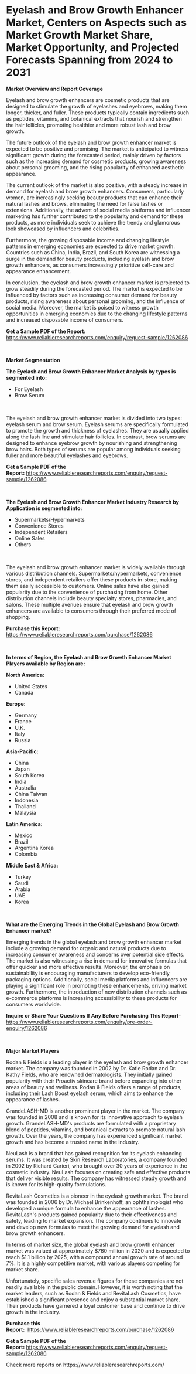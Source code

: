 <p><h1>Eyelash and Brow Growth Enhancer Market, Centers on Aspects such as Market Growth Market Share, Market Opportunity, and Projected Forecasts Spanning from 2024 to 2031</h1></p><p><strong>Market Overview and Report Coverage</strong></p>
<p><p>Eyelash and brow growth enhancers are cosmetic products that are designed to stimulate the growth of eyelashes and eyebrows, making them longer, thicker, and fuller. These products typically contain ingredients such as peptides, vitamins, and botanical extracts that nourish and strengthen the hair follicles, promoting healthier and more robust lash and brow growth.</p><p>The future outlook of the eyelash and brow growth enhancer market is expected to be positive and promising. The market is anticipated to witness significant growth during the forecasted period, mainly driven by factors such as the increasing demand for cosmetic products, growing awareness about personal grooming, and the rising popularity of enhanced aesthetic appearance.</p><p>The current outlook of the market is also positive, with a steady increase in demand for eyelash and brow growth enhancers. Consumers, particularly women, are increasingly seeking beauty products that can enhance their natural lashes and brows, eliminating the need for false lashes or extensions. Additionally, the advent of social media platforms and influencer marketing has further contributed to the popularity and demand for these products, as more individuals seek to achieve the trendy and glamorous look showcased by influencers and celebrities.</p><p>Furthermore, the growing disposable income and changing lifestyle patterns in emerging economies are expected to drive market growth. Countries such as China, India, Brazil, and South Korea are witnessing a surge in the demand for beauty products, including eyelash and brow growth enhancers, as consumers increasingly prioritize self-care and appearance enhancement.</p><p>In conclusion, the eyelash and brow growth enhancer market is projected to grow steadily during the forecasted period. The market is expected to be influenced by factors such as increasing consumer demand for beauty products, rising awareness about personal grooming, and the influence of social media. Moreover, the market is poised to witness growth opportunities in emerging economies due to the changing lifestyle patterns and increased disposable income of consumers.</p></p>
<p><strong>Get a Sample PDF of the Report:</strong> <a href="https://www.reliableresearchreports.com/enquiry/request-sample/1262086">https://www.reliableresearchreports.com/enquiry/request-sample/1262086</a></p>
<p>&nbsp;</p>
<p><strong>Market Segmentation</strong></p>
<p><strong>The Eyelash and Brow Growth Enhancer Market Analysis by types is segmented into:</strong></p>
<p><ul><li>For Eyelash</li><li>Brow Serum</li></ul></p>
<p>&nbsp;</p>
<p><p>The eyelash and brow growth enhancer market is divided into two types: eyelash serum and brow serum. Eyelash serums are specifically formulated to promote the growth and thickness of eyelashes. They are usually applied along the lash line and stimulate hair follicles. In contrast, brow serums are designed to enhance eyebrow growth by nourishing and strengthening brow hairs. Both types of serums are popular among individuals seeking fuller and more beautiful eyelashes and eyebrows.</p></p>
<p><strong>Get a Sample PDF of the Report:</strong>&nbsp;<a href="https://www.reliableresearchreports.com/enquiry/request-sample/1262086">https://www.reliableresearchreports.com/enquiry/request-sample/1262086</a></p>
<p>&nbsp;</p>
<p><strong>The Eyelash and Brow Growth Enhancer Market Industry Research by Application is segmented into:</strong></p>
<p><ul><li>Supermarkets/Hypermarkets</li><li>Convenience Stores</li><li>Independent Retailers</li><li>Online Sales</li><li>Others</li></ul></p>
<p>&nbsp;</p>
<p><p>The eyelash and brow growth enhancer market is widely available through various distribution channels. Supermarkets/hypermarkets, convenience stores, and independent retailers offer these products in-store, making them easily accessible to customers. Online sales have also gained popularity due to the convenience of purchasing from home. Other distribution channels include beauty specialty stores, pharmacies, and salons. These multiple avenues ensure that eyelash and brow growth enhancers are available to consumers through their preferred mode of shopping.</p></p>
<p><strong>Purchase this Report:</strong>&nbsp; <a href="https://www.reliableresearchreports.com/purchase/1262086">https://www.reliableresearchreports.com/purchase/1262086</a></p>
<p>&nbsp;</p>
<p><strong>In terms of Region, the Eyelash and Brow Growth Enhancer Market Players available by Region are:</strong></p>
<p>
    <p> <strong> North America: </strong>
        <ul>
            <li>United States</li>
            <li>Canada</li>
        </ul>
        </p> 
    <p> <strong> Europe: </strong>
        <ul>
            <li>Germany</li>
            <li>France</li>
            <li>U.K.</li>
            <li>Italy</li>
            <li>Russia</li>
        </ul>
        </p> 
    <p> <strong> Asia-Pacific: </strong>
        <ul>
            <li>China</li>
            <li>Japan</li>
            <li>South Korea</li>
            <li>India</li>
            <li>Australia</li>
            <li>China Taiwan</li>
            <li>Indonesia</li>
            <li>Thailand</li>
            <li>Malaysia</li>
        </ul>
        </p> 
    <p> <strong> Latin America: </strong>
        <ul>
            <li>Mexico</li>
            <li>Brazil</li>
            <li>Argentina Korea</li>
            <li>Colombia</li>
        </ul>
        </p> 
    <p> <strong> Middle East & Africa: </strong>
        <ul>
            <li>Turkey</li>
            <li>Saudi</li>
            <li>Arabia</li>
            <li>UAE</li>
            <li>Korea</li>
        </ul>
    </p>
    </p>
<p>&nbsp;</p>
<p><strong>What are the Emerging Trends in the Global Eyelash and Brow Growth Enhancer market?</strong></p>
<p><p>Emerging trends in the global eyelash and brow growth enhancer market include a growing demand for organic and natural products due to increasing consumer awareness and concerns over potential side effects. The market is also witnessing a rise in demand for innovative formulas that offer quicker and more effective results. Moreover, the emphasis on sustainability is encouraging manufacturers to develop eco-friendly packaging options. Additionally, social media platforms and influencers are playing a significant role in promoting these enhancements, driving market growth. Furthermore, the introduction of new distribution channels such as e-commerce platforms is increasing accessibility to these products for consumers worldwide.</p></p>
<p><strong>Inquire or Share Your Questions If Any Before Purchasing This Report</strong>- <a href="https://www.reliableresearchreports.com/enquiry/pre-order-enquiry/1262086">https://www.reliableresearchreports.com/enquiry/pre-order-enquiry/1262086</a></p>
<p>&nbsp;</p>
<p><strong>Major Market Players</strong></p>
<p><p>Rodan & Fields is a leading player in the eyelash and brow growth enhancer market. The company was founded in 2002 by Dr. Katie Rodan and Dr. Kathy Fields, who are renowned dermatologists. They initially gained popularity with their Proactiv skincare brand before expanding into other areas of beauty and wellness. Rodan & Fields offers a range of products, including their Lash Boost eyelash serum, which aims to enhance the appearance of lashes.</p><p>GrandeLASH-MD is another prominent player in the market. The company was founded in 2008 and is known for its innovative approach to eyelash growth. GrandeLASH-MD's products are formulated with a proprietary blend of peptides, vitamins, and botanical extracts to promote natural lash growth. Over the years, the company has experienced significant market growth and has become a trusted name in the industry.</p><p>NeuLash is a brand that has gained recognition for its eyelash enhancing serums. It was created by Skin Research Laboratories, a company founded in 2002 by Richard Carieri, who brought over 30 years of experience in the cosmetic industry. NeuLash focuses on creating safe and effective products that deliver visible results. The company has witnessed steady growth and is known for its high-quality formulations.</p><p>RevitaLash Cosmetics is a pioneer in the eyelash growth market. The brand was founded in 2006 by Dr. Michael Brinkenhoff, an ophthalmologist who developed a unique formula to enhance the appearance of lashes. RevitaLash's products gained popularity due to their effectiveness and safety, leading to market expansion. The company continues to innovate and develop new formulas to meet the growing demand for eyelash and brow growth enhancers.</p><p>In terms of market size, the global eyelash and brow growth enhancer market was valued at approximately $760 million in 2020 and is expected to reach $1.1 billion by 2025, with a compound annual growth rate of around 7%. It is a highly competitive market, with various players competing for market share.</p><p>Unfortunately, specific sales revenue figures for these companies are not readily available in the public domain. However, it is worth noting that the market leaders, such as Rodan & Fields and RevitaLash Cosmetics, have established a significant presence and enjoy a substantial market share. Their products have garnered a loyal customer base and continue to drive growth in the industry.</p></p>
<p><strong>Purchase this Report:</strong>&nbsp;&nbsp;<a href="https://www.reliableresearchreports.com/purchase/1262086">https://www.reliableresearchreports.com/purchase/1262086</a></p>
<p></p>
<p><strong>Get a Sample PDF of the Report:</strong>&nbsp;<a href="https://www.reliableresearchreports.com/enquiry/request-sample/1262086">https://www.reliableresearchreports.com/enquiry/request-sample/1262086</a></p>
<p>Check more reports on https://www.reliableresearchreports.com/</p>